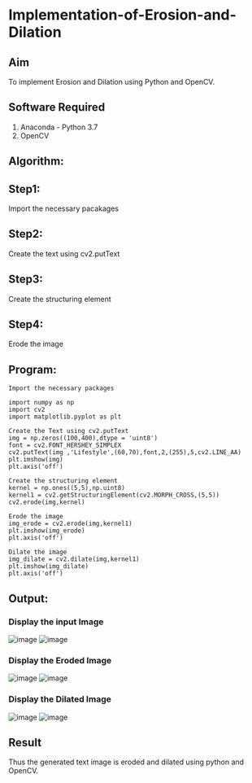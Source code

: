 # Implementation-of-Erosion-and-Dilation
## Aim
To implement Erosion and Dilation using Python and OpenCV.
## Software Required
1. Anaconda - Python 3.7
2. OpenCV
## Algorithm:
## Step1:
Import the necessary pacakages

## Step2:
Create the text using cv2.putText

## Step3:
Create the structuring element

## Step4:
Erode the image

## Program:
```
Import the necessary packages

import numpy as np
import cv2
import matplotlib.pyplot as plt

Create the Text using cv2.putText
img = np.zeros((100,400),dtype = 'uint8')
font = cv2.FONT_HERSHEY_SIMPLEX
cv2.putText(img ,'Lifestyle',(60,70),font,2,(255),5,cv2.LINE_AA)
plt.imshow(img)
plt.axis('off')

Create the structuring element
kernel = np.ones((5,5),np.uint8)
kernel1 = cv2.getStructuringElement(cv2.MORPH_CROSS,(5,5))
cv2.erode(img,kernel)

Erode the image
img_erode = cv2.erode(img,kernel1)
plt.imshow(img_erode)
plt.axis('off')

Dilate the image
img_dilate = cv2.dilate(img,kernel1)
plt.imshow(img_dilate)
plt.axis('off')
```

## Output:

### Display the input Image
![image](https://github.com/MANOKARTHICK09/erosion--dilation/assets/121785458/8d14f2f3-7ced-4941-88d6-36936b9367ce)
![image](https://github.com/MANOKARTHICK09/erosion--dilation/assets/121785458/8d14f2f3-7ced-4941-88d6-36936b9367ce)


### Display the Eroded Image
![image](https://github.com/MANOKARTHICK09/erosion--dilation/assets/121785458/475aa945-6ba3-453e-8072-aeb017541a2d)
![image](https://github.com/MANOKARTHICK09/erosion--dilation/assets/121785458/475aa945-6ba3-453e-8072-aeb017541a2d)


### Display the Dilated Image
![image](https://github.com/MANOKARTHICK09/erosion--dilation/assets/121785458/81b918a6-fc63-4709-9627-7d7b8bad9a6a)
![image](https://github.com/MANOKARTHICK09/erosion--dilation/assets/121785458/81b918a6-fc63-4709-9627-7d7b8bad9a6a)


## Result
Thus the generated text image is eroded and dilated using python and OpenCV.
